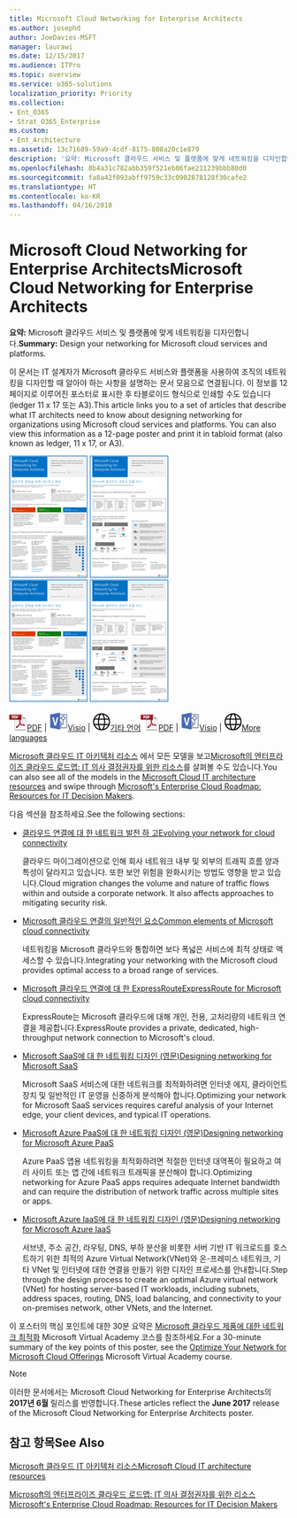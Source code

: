 ```yaml
---
title: Microsoft Cloud Networking for Enterprise Architects
ms.author: josephd
author: JoeDavies-MSFT
manager: laurawi
ms.date: 12/15/2017
ms.audience: ITPro
ms.topic: overview
ms.service: o365-solutions
localization_priority: Priority
ms.collection:
- Ent_O365
- Strat_O365_Enterprise
ms.custom:
- Ent_Architecture
ms.assetid: 13c71689-59a9-4cdf-8175-808a20c1e879
description: '요약: Microsoft 클라우드 서비스 및 플랫폼에 맞게 네트워킹을 디자인합니다.'
ms.openlocfilehash: 8b4a31c782abb359f521eb86fae211239bbb80d0
ms.sourcegitcommit: fa8a42f093abff9759c33c0902878128f30cafe2
ms.translationtype: HT
ms.contentlocale: ko-KR
ms.lasthandoff: 04/16/2018
---
```

# <a name="microsoft-cloud-networking-for-enterprise-architects"></a><span data-ttu-id="f54ab-103">Microsoft Cloud Networking for Enterprise Architects</span><span class="sxs-lookup"><span data-stu-id="f54ab-103">Microsoft Cloud Networking for Enterprise Architects</span></span>

 <span data-ttu-id="f54ab-104">**요약:** Microsoft 클라우드 서비스 및 플랫폼에 맞게 네트워킹을 디자인합니다.</span><span class="sxs-lookup"><span data-stu-id="f54ab-104">**Summary:** Design your networking for Microsoft cloud services and platforms.</span></span>
  
<span data-ttu-id="f54ab-p101">이 문서는 IT 설계자가 Microsoft 클라우드 서비스와 플랫폼을 사용하여 조직의 네트워킹을 디자인할 때 알아야 하는 사항을 설명하는 문서 모음으로 연결됩니다. 이 정보를 12페이지로 이루어진 포스터로 표시한 후 타블로이드 형식으로 인쇄할 수도 있습니다(ledger 11 x 17 또는 A3).</span><span class="sxs-lookup"><span data-stu-id="f54ab-p101">This article links you to a set of articles that describe what IT architects need to know about designing networking for organizations using Microsoft cloud services and platforms. You can also view this information as a 12-page poster and print it in tabloid format (also known as ledger, 11 x 17, or A3).</span></span>
  
<span data-ttu-id="f54ab-107">[![Microsoft 클라우드 네트워킹 모델의 축소판 이미지](images/95e8ab6a-b4d0-4836-acc1-b0b77ebf46e6.png)  
](https://go.microsoft.com/fwlink/p/?linkid=842073)</span><span class="sxs-lookup"><span data-stu-id="f54ab-107">[![Thumb image for Microsoft cloud networking model](images/95e8ab6a-b4d0-4836-acc1-b0b77ebf46e6.png)  
](https://go.microsoft.com/fwlink/p/?linkid=842073)</span></span>
  
<span data-ttu-id="f54ab-108">![PDF 파일](images/ITPro_Other_PDFicon.png)[PDF](https://go.microsoft.com/fwlink/p/?linkid=842073) | ![Visio 파일](images/ITPro_Other_VisioIcon.jpg)[Visio](https://go.microsoft.com/fwlink/p/?linkid=842074) | ![다른 언어 버전으로 페이지 보기](images/e16c992d-b0f8-48ae-bf44-db7a9fcaab9e.png)[기타 언어](https://www.microsoft.com/download/details.aspx?id=54425)</span><span class="sxs-lookup"><span data-stu-id="f54ab-108">![PDF file](images/ITPro_Other_PDFicon.png)[PDF](https://go.microsoft.com/fwlink/p/?linkid=842073) | ![Visio file](images/ITPro_Other_VisioIcon.jpg)[Visio](https://go.microsoft.com/fwlink/p/?linkid=842074) | ![See a page with versions in additional languages](images/e16c992d-b0f8-48ae-bf44-db7a9fcaab9e.png)[More languages](https://www.microsoft.com/download/details.aspx?id=54425)</span></span>
  
<span data-ttu-id="f54ab-109">[Microsoft 클라우드 IT 아키텍처 리소스](microsoft-cloud-it-architecture-resources.md) 에서 모든 모델을 보고[Microsoft의 엔터프라이즈 클라우드 로드맵: IT 의사 결정권자를 위한 리소스](https://aka.ms/cloudarchitecture)를 살펴볼 수도 있습니다.</span><span class="sxs-lookup"><span data-stu-id="f54ab-109">You can also see all of the models in the [Microsoft Cloud IT architecture resources](microsoft-cloud-it-architecture-resources.md) and swipe through [Microsoft's Enterprise Cloud Roadmap: Resources for IT Decision Makers](https://aka.ms/cloudarchitecture).</span></span>
  
<span data-ttu-id="f54ab-110">다음 섹션을 참조하세요.</span><span class="sxs-lookup"><span data-stu-id="f54ab-110">See the following sections:</span></span>
  
- [<span data-ttu-id="f54ab-111">클라우드 연결에 대 한 네트워크 발전 하 고</span><span class="sxs-lookup"><span data-stu-id="f54ab-111">Evolving your network for cloud connectivity</span></span>](evolving-your-network-for-cloud-connectivity.md)
    
    <span data-ttu-id="f54ab-p102">클라우드 마이그레이션으로 인해 회사 네트워크 내부 및 외부의 트래픽 흐름 양과 특성이 달라지고 있습니다. 또한 보안 위험을 완화시키는 방법도 영향을 받고 있습니다.</span><span class="sxs-lookup"><span data-stu-id="f54ab-p102">Cloud migration changes the volume and nature of traffic flows within and outside a corporate network. It also affects approaches to mitigating security risk.</span></span>
    
- [<span data-ttu-id="f54ab-114">Microsoft 클라우드 연결의 일반적인 요소</span><span class="sxs-lookup"><span data-stu-id="f54ab-114">Common elements of Microsoft cloud connectivity</span></span>](common-elements-of-microsoft-cloud-connectivity.md)
    
    <span data-ttu-id="f54ab-115">네트워킹을 Microsoft 클라우드와 통합하면 보다 폭넓은 서비스에 최적 상태로 액세스할 수 있습니다.</span><span class="sxs-lookup"><span data-stu-id="f54ab-115">Integrating your networking with the Microsoft cloud provides optimal access to a broad range of services.</span></span>
    
- [<span data-ttu-id="f54ab-116">Microsoft 클라우드 연결에 대 한 ExpressRoute</span><span class="sxs-lookup"><span data-stu-id="f54ab-116">ExpressRoute for Microsoft cloud connectivity</span></span>](expressroute-for-microsoft-cloud-connectivity.md)
    
    <span data-ttu-id="f54ab-117">ExpressRoute는 Microsoft 클라우드에 대해 개인, 전용, 고처리량의 네트워크 연결을 제공합니다.</span><span class="sxs-lookup"><span data-stu-id="f54ab-117">ExpressRoute provides a private, dedicated, high-throughput network connection to Microsoft's cloud.</span></span>
    
- [<span data-ttu-id="f54ab-118">Microsoft SaaS에 대 한 네트워킹 디자인 (영문)</span><span class="sxs-lookup"><span data-stu-id="f54ab-118">Designing networking for Microsoft SaaS</span></span>](designing-networking-for-microsoft-saas.md)
    
    <span data-ttu-id="f54ab-119">Microsoft SaaS 서비스에 대한 네트워크를 최적화하려면 인터넷 에지, 클라이언트 장치 및 일반적인 IT 운영을 신중하게 분석해야 합니다.</span><span class="sxs-lookup"><span data-stu-id="f54ab-119">Optimizing your network for Microsoft SaaS services requires careful analysis of your Internet edge, your client devices, and typical IT operations.</span></span>
    
- [<span data-ttu-id="f54ab-120">Microsoft Azure PaaS에 대 한 네트워킹 디자인 (영문)</span><span class="sxs-lookup"><span data-stu-id="f54ab-120">Designing networking for Microsoft Azure PaaS</span></span>](designing-networking-for-microsoft-azure-paas.md)
    
    <span data-ttu-id="f54ab-121">Azure PaaS 앱용 네트워킹을 최적화하려면 적절한 인터넷 대역폭이 필요하고 여러 사이트 또는 앱 간에 네트워크 트래픽을 분산해야 합니다.</span><span class="sxs-lookup"><span data-stu-id="f54ab-121">Optimizing networking for Azure PaaS apps requires adequate Internet bandwidth and can require the distribution of network traffic across multiple sites or apps.</span></span>
    
- [<span data-ttu-id="f54ab-122">Microsoft Azure IaaS에 대 한 네트워킹 디자인 (영문)</span><span class="sxs-lookup"><span data-stu-id="f54ab-122">Designing networking for Microsoft Azure IaaS</span></span>](designing-networking-for-microsoft-azure-iaas.md)
    
    <span data-ttu-id="f54ab-123">서브넷, 주소 공간, 라우팅, DNS, 부하 분산을 비롯한 서버 기반 IT 워크로드를 호스트하기 위한 최적의 Azure Virtual Network(VNet)와 온-프레미스 네트워크, 기타 VNet 및 인터넷에 대한 연결을 만들기 위한 디자인 프로세스를 안내합니다.</span><span class="sxs-lookup"><span data-stu-id="f54ab-123">Step through the design process to create an optimal Azure virtual network (VNet) for hosting server-based IT workloads, including subnets, address spaces, routing, DNS, load balancing, and connectivity to your on-premises network, other VNets, and the Internet.</span></span>
    
<span data-ttu-id="f54ab-124">이 포스터의 핵심 포인트에 대한 30분 요약은 [Microsoft 클라우드 제품에 대한 네트워크 최적화](https://mva.microsoft.com/ko-KR/training-courses/optimize-your-network-for-microsoft-cloud-offerings-17743) Microsoft Virtual Academy 코스를 참조하세요.</span><span class="sxs-lookup"><span data-stu-id="f54ab-124">For a 30-minute summary of the key points of this poster, see the [Optimize Your Network for Microsoft Cloud Offerings](https://mva.microsoft.com/ko-KR/training-courses/optimize-your-network-for-microsoft-cloud-offerings-17743) Microsoft Virtual Academy course.</span></span>
  
> [!NOTE]
> <span data-ttu-id="f54ab-125">이러한 문서에서는 Microsoft Cloud Networking for Enterprise Architects의 **2017년 6월** 릴리스를 반영합니다.</span><span class="sxs-lookup"><span data-stu-id="f54ab-125">These articles reflect the **June 2017** release of the Microsoft Cloud Networking for Enterprise Architects poster.</span></span>
  
## <a name="see-also"></a><span data-ttu-id="f54ab-126">참고 항목</span><span class="sxs-lookup"><span data-stu-id="f54ab-126">See Also</span></span>

[<span data-ttu-id="f54ab-127">Microsoft 클라우드 IT 아키텍처 리소스</span><span class="sxs-lookup"><span data-stu-id="f54ab-127">Microsoft Cloud IT architecture resources</span></span>](microsoft-cloud-it-architecture-resources.md)

[<span data-ttu-id="f54ab-128">Microsoft의 엔터프라이즈 클라우드 로드맵: IT 의사 결정권자를 위한 리소스</span><span class="sxs-lookup"><span data-stu-id="f54ab-128">Microsoft's Enterprise Cloud Roadmap: Resources for IT Decision Makers</span></span>](https://sway.com/FJ2xsyWtkJc2taRD)



